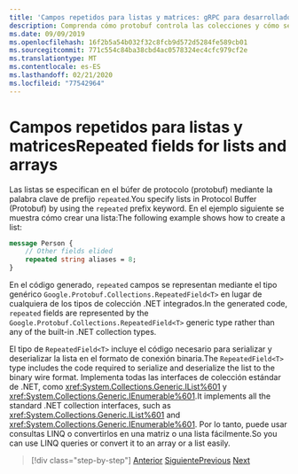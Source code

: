 ```yaml
---
title: 'Campos repetidos para listas y matrices: gRPC para desarrolladores de WCF'
description: Comprenda cómo protobuf controla las colecciones y cómo se relacionan con las colecciones de .NET.
ms.date: 09/09/2019
ms.openlocfilehash: 16f2b5a54b032f32c8fcb9d572d5284fe589cb01
ms.sourcegitcommit: 771c554c84ba38cbd4ac0578324ec4cfc979cf2e
ms.translationtype: MT
ms.contentlocale: es-ES
ms.lasthandoff: 02/21/2020
ms.locfileid: "77542964"
---
```

# <a name="repeated-fields-for-lists-and-arrays"></a><span data-ttu-id="0dde4-103">Campos repetidos para listas y matrices</span><span class="sxs-lookup"><span data-stu-id="0dde4-103">Repeated fields for lists and arrays</span></span>

<span data-ttu-id="0dde4-104">Las listas se especifican en el búfer de protocolo (protobuf) mediante la palabra clave de prefijo `repeated`.</span><span class="sxs-lookup"><span data-stu-id="0dde4-104">You specify lists in Protocol Buffer (Protobuf) by using the `repeated` prefix keyword.</span></span> <span data-ttu-id="0dde4-105">En el ejemplo siguiente se muestra cómo crear una lista:</span><span class="sxs-lookup"><span data-stu-id="0dde4-105">The following example shows how to create a list:</span></span>

```protobuf
message Person {
    // Other fields elided
    repeated string aliases = 8;
}
```

<span data-ttu-id="0dde4-106">En el código generado, `repeated` campos se representan mediante el tipo genérico `Google.Protobuf.Collections.RepeatedField<T>` en lugar de cualquiera de los tipos de colección .NET integrados.</span><span class="sxs-lookup"><span data-stu-id="0dde4-106">In the generated code, `repeated` fields are represented by the `Google.Protobuf.Collections.RepeatedField<T>` generic type rather than any of the built-in .NET collection types.</span></span> 

<span data-ttu-id="0dde4-107">El tipo de `RepeatedField<T>` incluye el código necesario para serializar y deserializar la lista en el formato de conexión binaria.</span><span class="sxs-lookup"><span data-stu-id="0dde4-107">The `RepeatedField<T>` type includes the code required to serialize and deserialize the list to the binary wire format.</span></span> <span data-ttu-id="0dde4-108">Implementa todas las interfaces de colección estándar de .NET, como <xref:System.Collections.Generic.IList%601> y <xref:System.Collections.Generic.IEnumerable%601>.</span><span class="sxs-lookup"><span data-stu-id="0dde4-108">It implements all the standard .NET collection interfaces, such as <xref:System.Collections.Generic.IList%601> and <xref:System.Collections.Generic.IEnumerable%601>.</span></span> <span data-ttu-id="0dde4-109">Por lo tanto, puede usar consultas LINQ o convertirlos en una matriz o una lista fácilmente.</span><span class="sxs-lookup"><span data-stu-id="0dde4-109">So you can use LINQ queries or convert it to an array or a list easily.</span></span>

>[!div class="step-by-step"]
><span data-ttu-id="0dde4-110">[Anterior](protobuf-nested-types.md)
>[Siguiente](protobuf-reserved.md)</span><span class="sxs-lookup"><span data-stu-id="0dde4-110">[Previous](protobuf-nested-types.md)
[Next](protobuf-reserved.md)</span></span>

